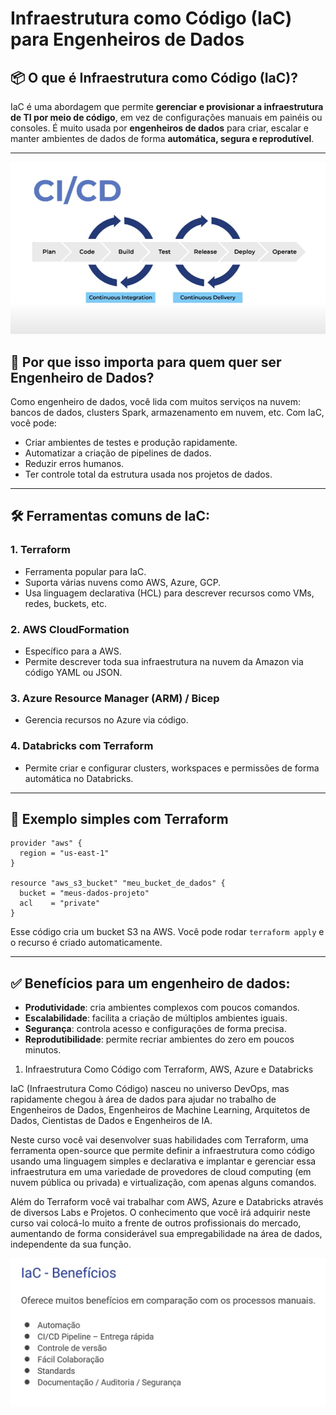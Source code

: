 ﻿
# Infraestrutura como Código (IaC) para Engenheiros de Dados

## 📦 O que é Infraestrutura como Código (IaC)?

IaC é uma abordagem que permite **gerenciar e provisionar a infraestrutura de TI por meio de código**, em vez de configurações manuais em painéis ou consoles. É muito usada por **engenheiros de dados** para criar, escalar e manter ambientes de dados de forma **automática, segura e reprodutível**.

---

![CICD](./CICD.png)

## 🚀 Por que isso importa para quem quer ser Engenheiro de Dados?

Como engenheiro de dados, você lida com muitos serviços na nuvem: bancos de dados, clusters Spark, armazenamento em nuvem, etc. Com IaC, você pode:

- Criar ambientes de testes e produção rapidamente.
- Automatizar a criação de pipelines de dados.
- Reduzir erros humanos.
- Ter controle total da estrutura usada nos projetos de dados.

---

## 🛠 Ferramentas comuns de IaC:

### 1. Terraform
- Ferramenta popular para IaC.
- Suporta várias nuvens como AWS, Azure, GCP.
- Usa linguagem declarativa (HCL) para descrever recursos como VMs, redes, buckets, etc.

### 2. AWS CloudFormation
- Específico para a AWS.
- Permite descrever toda sua infraestrutura na nuvem da Amazon via código YAML ou JSON.

### 3. Azure Resource Manager (ARM) / Bicep
- Gerencia recursos no Azure via código.

### 4. Databricks com Terraform
- Permite criar e configurar clusters, workspaces e permissões de forma automática no Databricks.

---

## 🧠 Exemplo simples com Terraform

```hcl
provider "aws" {
  region = "us-east-1"
}

resource "aws_s3_bucket" "meu_bucket_de_dados" {
  bucket = "meus-dados-projeto"
  acl    = "private"
}
```

Esse código cria um bucket S3 na AWS. Você pode rodar `terraform apply` e o recurso é criado automaticamente.

---

## ✅ Benefícios para um engenheiro de dados:

- **Produtividade**: cria ambientes complexos com poucos comandos.
- **Escalabilidade**: facilita a criação de múltiplos ambientes iguais.
- **Segurança**: controla acesso e configurações de forma precisa.
- **Reprodutibilidade**: permite recriar ambientes do zero em poucos minutos.


1. Infraestrutura Como Código com Terraform, AWS, Azure e Databricks

IaC (Infraestrutura Como Código) nasceu no universo DevOps, mas rapidamente chegou à área de dados para ajudar no trabalho de Engenheiros de Dados, Engenheiros de Machine Learning, Arquitetos de Dados, Cientistas de Dados e Engenheiros de IA.

Neste curso você vai desenvolver suas habilidades com Terraform, uma ferramenta open-source que permite definir a infraestrutura como código usando uma linguagem simples e declarativa e implantar e gerenciar essa infraestrutura em uma variedade de provedores de cloud computing (em nuvem pública ou privada) e virtualização, com apenas alguns comandos.

Além do Terraform você vai trabalhar com AWS, Azure e Databricks através de diversos Labs e Projetos. O conhecimento que você irá adquirir neste curso vai colocá-lo muito a frente de outros profissionais do mercado, aumentando de forma considerável sua empregabilidade na área de dados, independente da sua função.


![Beneficios IaC](./IaC-Beneficios.png)